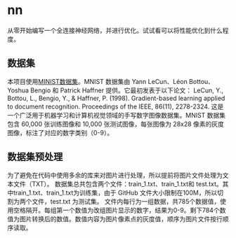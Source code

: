 # nn
从零开始编写一个全连接神经网络，并进行优化。试试看可以将性能优化到什么程度。

## 数据集
本项目使用[MINIST数据集](https://yann.lecun.com/exdb/mnist/)。MNIST 数据集由 Yann LeCun、Léon Bottou、Yoshua Bengio 和 Patrick Haffner 提供。它最初发表于以下论文：
LeCun, Y., Bottou, L., Bengio, Y., & Haffner, P. (1998). Gradient-based learning applied to document recognition. Proceedings of the IEEE, 86(11), 2278-2324.
这是一个广泛用于机器学习和计算机视觉领域的手写数字图像数据集。MNIST 数据集包含 60,000 张训练图像和 10,000 张测试图像，每张图像为 28x28 像素的灰度图像，标注了对应的数字类别（0-9）。

## 数据集预处理
为了避免在代码中使用多余的库来对图片进行处理，所以提前将图片文件处理为文本文件（TXT）。
数据集总共包含两个文件：train_1.txt、train_1.txt和 test.txt。其中train_1.txt、train_1.txt为训练集，由于 GitHub 文件大小限制在100M，所以切割为两个文件，test.txt 为测试集。
文件内每行为一组数据，共785个数据值，使用空格隔开。每组第一个数值为改组图片显示的数字，结果为0-9。剩下784个数值为图片转换后的数值。数值内容为图片像素点的灰度值，顺序为图片文件按行顺序读取。